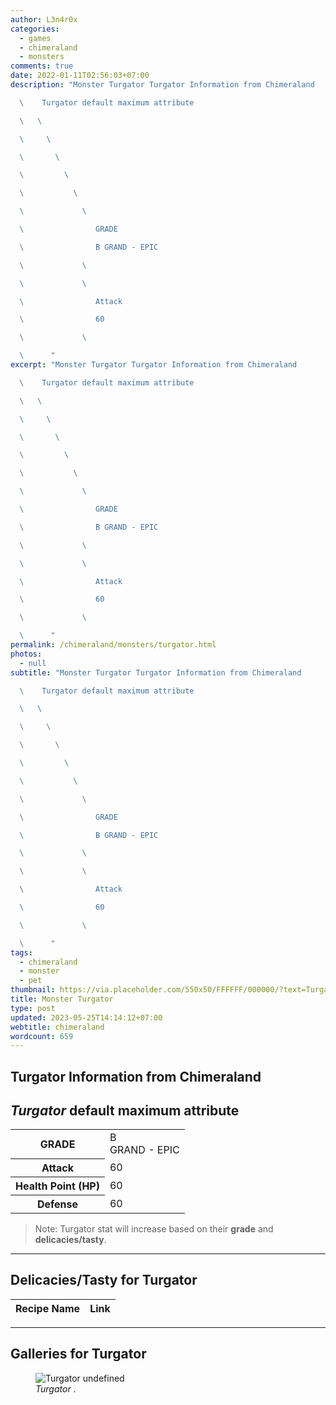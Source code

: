 ```yaml
---
author: L3n4r0x
categories:
  - games
  - chimeraland
  - monsters
comments: true
date: 2022-01-11T02:56:03+07:00
description: "Monster Turgator Turgator Information from Chimeraland

  \    Turgator default maximum attribute

  \   \ 

  \     \ 

  \       \ 

  \         \ 

  \           \ 

  \             \ 

  \                GRADE

  \                B GRAND - EPIC

  \             \ 

  \             \ 

  \                Attack

  \                60

  \             \ 

  \      "
excerpt: "Monster Turgator Turgator Information from Chimeraland

  \    Turgator default maximum attribute

  \   \ 

  \     \ 

  \       \ 

  \         \ 

  \           \ 

  \             \ 

  \                GRADE

  \                B GRAND - EPIC

  \             \ 

  \             \ 

  \                Attack

  \                60

  \             \ 

  \      "
permalink: /chimeraland/monsters/turgator.html
photos:
  - null
subtitle: "Monster Turgator Turgator Information from Chimeraland

  \    Turgator default maximum attribute

  \   \ 

  \     \ 

  \       \ 

  \         \ 

  \           \ 

  \             \ 

  \                GRADE

  \                B GRAND - EPIC

  \             \ 

  \             \ 

  \                Attack

  \                60

  \             \ 

  \      "
tags:
  - chimeraland
  - monster
  - pet
thumbnail: https://via.placeholder.com/550x50/FFFFFF/000000/?text=Turgator
title: Monster Turgator
type: post
updated: 2023-05-25T14:14:12+07:00
webtitle: chimeraland
wordcount: 659
---
```


<link
  rel="stylesheet"
  href="https://rawcdn.githack.com/dimaslanjaka/Web-Manajemen/870a349/css/bootstrap-5-3-0-alpha3-wrapper.css"
/>
<section id="bootstrap-wrapper">
  <div data-bs-theme="dark">
    <h2>Turgator Information from Chimeraland</h2>
    <h2 id="attribute"><i>Turgator</i> default maximum attribute</h2>
    <div class="row">
      <div class="col mb-2">
        <div class="card">
          <div class="card-body">
            <table>
              <tr>
                <th>GRADE</th>
                <td>B <br /><span class="text-purple">GRAND - EPIC</span></td>
              </tr>
              <tr>
                <th>Attack</th>
                <td>60</td>
              </tr>
              <tr>
                <th>Health Point (HP)</th>
                <td>60</td>
              </tr>
              <tr>
                <th>Defense</th>
                <td>60</td>
              </tr>
            </table>
          </div>
        </div>
      </div>
    </div>
    <blockquote class="bd-callout bd-callout-warning">
      Note: Turgator stat will increase based on their <b>grade</b> and
      <b>delicacies/tasty</b>.
    </blockquote>
    <hr />
    <h2 id="delicacies">Delicacies/Tasty for Turgator</h2>
    <div class="card">
      <div class="card-body">
        <div class="table-responsive">
          <table class="table table-striped">
            <thead>
              <tr>
                <th>Recipe Name</th>
                <th>Link</th>
              </tr>
            </thead>
            <tbody></tbody>
          </table>
        </div>
      </div>
    </div>
    <hr />
    <div id="gallery">
      <h2>Galleries for Turgator</h2>
      <div class="row">
        <div class="col-lg-6 col-12">
          <figure>
            <img
              src="https://www.webmanajemen.com/undefined"
              alt="Turgator undefined"
            />
            <figcaption style="word-wrap: break-word">
              <i>Turgator</i> .
            </figcaption>
          </figure>
        </div>
      </div>
    </div>
  </div>
</section>